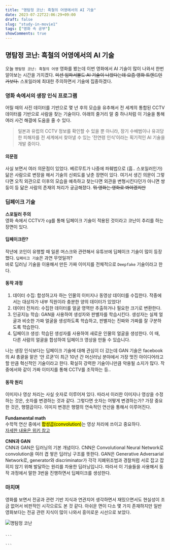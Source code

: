 ```yaml
---
title: "명탐정 코난: 흑철의 어영에서의 AI 기술"
date: 2023-07-22T22:06:29+09:00
draft: false
slug: "study-in-movie1"
tags: ["영화 속 공부"]
showComments: true
---
```


## 명탐정 코난: 흑철의 어영에서의 AI 기술

오늘 `명탐정 코난: 흑철의 어영` 영화를 봤는데 이번 영화에서 AI 기술이 많이 나와서 한번 알아보는 시간을 가지겠다. ~~미션 임파서블도 AI 기술이 나왔다는데 요즘 영화 트렌드인가보다.~~
스포일러에 최대한 주의하면서 기술에 집중하겠다.

### 영화 속에서의 생장 인식 프로그램

어릴 때의 사진 데이터를 기반으로 몇 년 후의 모습을 유추해서 전 세계의 통합된 CCTV 데이터를 기반으로 사람을 찾는 기술이다.
아래의 줄거리 말 중 하나처럼 이 기술을 통해 여러 사건 해결에 도움을 줄 수 있다.

> 일본과 유럽의 CCTV 정보를 확인할 수 있을 뿐 아니라, 장기 수배범이나 유괴당한 피해자를 전 세계에서 찾아낼 수 있는 ‘전연령 인식’이라는 획기적인 AI 기술을 개발 중이다.

#### 의문점

사실 보면서 여러 의문점이 있었다. 베르무트가 나중에 파훼법으로 (흠.. 스포일러인가) 닮은 사람으로 변장을 해서 기술의 신뢰도를 낮춘 장면이 있다. 여기서 생긴 의문이 그렇다면 오직 외관으로 이후의 모습을 예측하고 찾는다면 외관을 변형시킨다던가 아니면 쌍둥이 등 닮은 사람의 존재의 처리가 궁금해졌다. ~~뭐 영화는 영화로 봐야겠지만~~

### 딥페이크 기술

**스포일러 주의**
<br>
영화 속에서 CCTV가 cg를 통해 딥페이크 기술이 적용된 것이라고 코난이 추리를 하는 장면이 있다.

#### 딥페이크란?

작년에 코인이 유행할 때 일론 머스크와 관련해서 유튜브에 딥페이크 기술이 많이 등장했다.
`딥페이크 기술`은 과연 무엇일까?<br> 바로 딥러닝 기술을 이용해서 만든 가짜 이미지를 전체적으로 `Deepfake` 기술이라고 한다.

#### 동작 과정

1. 데이터 수집: 합성하고자 하는 인물의 이미지나 동영상 데이터를 수집한다.
   작중에서는 대상자가 내부 직원이라 충분한 양의 데이터가 있었다!
2. 데이터 전처리: 수집한 데이터를 얼굴 영역만 추출하거나 필요한 크기로 변환한다.
3. 인공지능 학습: GAN을 사용하여 생성자와 판별자를 학습시킨다. 생성자는 실제 얼굴과 비슷한 가짜 얼굴을 생성하도록 학습하고, 판별자는 진짜와 가짜를 잘 구분하도록 학습한다.
4. 딥페이크 생성: 학습된 생성자를 사용하여 새로운 인물의 얼굴을 생성한다. 이 때, 다른 사람의 얼굴을 합성하여 딥페이크 영상을 만들 수 있습니다.

나는 생장 인식보다는 딥페이크 기술에 대해 관심이 더 갔는데 GAN 기술은 facebook의 AI 총괄을 맡은 ‘얀 르쿤’이 최근 10년 간 머신러닝 분야에서 가장 멋진 아이디어라고 할 만큼 혁신적인 기술이라고 한다. 확실히 강력한 기술이니만큼 악용될 소지가 많다. 작중에서와 같이 가짜 이미지를 통해 CCTV를 조작하는 등..

#### 동작 원리

이미지나 영상 처리는 사실 숫자로 이루어져 있다. 따라서 이러한 이미지나 영상을 수정하는 것은, 숫자를 변경하는 것과 같다. 그렇다면 숫자는 어떻게 변경하는가?
가장 중요한 것은, 행렬곱이다. 이미지 변경은 행렬의 연속적인 연산을 통해서 이루어진다.
<br><br>
**Fundamental math**
<br>
수학적 연산 중에서 <mark>합성곱(convolution)</mark>는 영상 처리에 쓰이고 중요하다.
<br>
[자세한 내용은 위키 참고](https://wikidocs.net/64066)

**CNN과 GAN**
<br>
CNN과 GAN은 딥러닝의 기본 개념이다. CNN은 Convolutional Neural Network로 convolution을 여러 겹 쌓은 딥러닝 구조를 뜻한다. GAN은 Generative Adversarial Network로, generator와 discriminator가 각각 지폐위조범과 경찰처럼 서로 잡고 잡히지 않기 위해 발달하는 원리를 차용한 딥러닝입니다. 따라서 이 기술들을 사용해서 동작 과정에서 말한 3번을 진행하면서 딥페이크를 생성한다.

### 마치며

영화를 보면서 전공과 관련 기반 지식과 연관지어 생각하면서 재밌으면서도 현실성이 조금 없어서 비판적인 시각으로도 본 것 같다.
아쉬운 면이 다소 몇 가지 존재하지만 일반 영화보다는 전공 관련 지식이 많이 나와서 흥미로운 시선으로 보았다.

![명탐정 코난](img/conan.jpeg)

````

```

```
````
